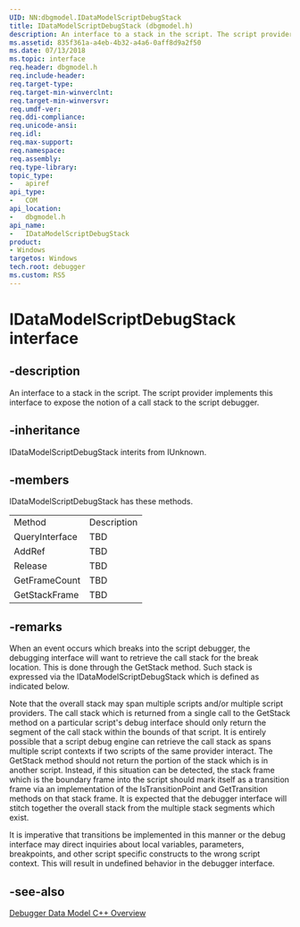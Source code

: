 ```yaml
---
UID: NN:dbgmodel.IDataModelScriptDebugStack
title: IDataModelScriptDebugStack (dbgmodel.h)
description: An interface to a stack in the script. The script provider implements this interface to expose the notion of a call stack to the script debugger.
ms.assetid: 835f361a-a4eb-4b32-a4a6-0aff8d9a2f50
ms.date: 07/13/2018
ms.topic: interface
req.header: dbgmodel.h
req.include-header:
req.target-type:
req.target-min-winverclnt:
req.target-min-winversvr:
req.umdf-ver:
req.ddi-compliance:
req.unicode-ansi:
req.idl:
req.max-support:
req.namespace:
req.assembly:
req.type-library: 
topic_type: 
-	apiref
api_type: 
-	COM
api_location: 
-	dbgmodel.h
api_name: 
-	IDataModelScriptDebugStack
product:
- Windows
targetos: Windows
tech.root: debugger
ms.custom: RS5
---
```


# IDataModelScriptDebugStack interface

## -description

An interface to a stack in the script. The script provider implements this interface to expose the notion of a call stack to the script debugger.


## -inheritance
IDataModelScriptDebugStack interits from IUnknown. 
## -members

<p>IDataModelScriptDebugStack has these methods.</p>
<table>
	<tr>
		<td>Method</td>
		<td>Description</td>
	</tr>
	<tr>
		<td>QueryInterface</td>
		<td>TBD</td>
	</tr>
	<tr>
		<td>AddRef</td>
		<td>TBD</td>
	</tr>
	<tr>
		<td>Release</td>
		<td>TBD</td>
	</tr>
	<tr>
		<td>GetFrameCount</td>
		<td>TBD</td>
	</tr>
	<tr>
		<td>GetStackFrame</td>
		<td>TBD</td>
	</tr>
</table>

## -remarks

When an event occurs which breaks into the script debugger, the debugging interface will want to retrieve the call stack for the break location. This is done through the GetStack method. Such stack is expressed via the IDataModelScriptDebugStack which is defined as indicated below. 

Note that the overall stack may span multiple scripts and/or multiple script providers. The call stack which is returned from a single call to the GetStack method on a particular script's debug interface should only return the segment of the call stack within the bounds of that script. It is entirely possible that a script debug engine can retrieve the call stack as spans multiple script contexts if two scripts of the same provider interact. The GetStack method should not return the portion of the stack which is in another script. Instead, if this situation can be detected, the stack frame which is the boundary frame into the script should mark itself as a transition frame via an implementation of the IsTransitionPoint and GetTransition methods on that stack frame. It is expected that the debugger interface will stitch together the overall stack from the multiple stack segments which exist. 

It is imperative that transitions be implemented in this manner or the debug interface may direct inquiries about local variables, parameters, breakpoints, and other script specific constructs to the wrong script context. This will result in undefined behavior in the debugger interface. 


## -see-also

[Debugger Data Model C++ Overview](https://docs.microsoft.com/windows-hardware/drivers/debugger/data-model-cpp-overview)

